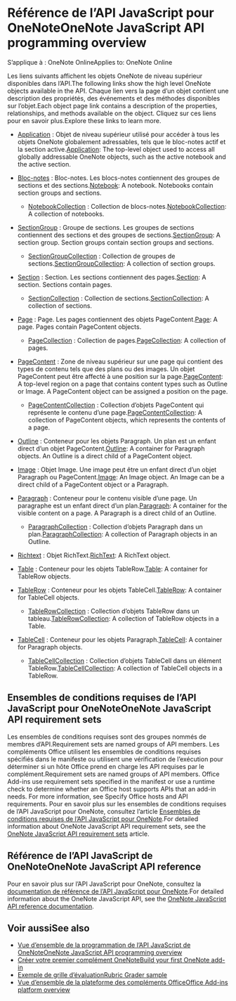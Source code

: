 # <a name="onenote-javascript-api-overview"></a><span data-ttu-id="86c83-101">Référence de l’API JavaScript pour OneNote</span><span class="sxs-lookup"><span data-stu-id="86c83-101">OneNote JavaScript API programming overview</span></span>

<span data-ttu-id="86c83-102">S’applique à : OneNote Online</span><span class="sxs-lookup"><span data-stu-id="86c83-102">Applies to: OneNote Online</span></span>

<span data-ttu-id="86c83-103">Les liens suivants affichent les objets OneNote de niveau supérieur disponibles dans l’API.</span><span class="sxs-lookup"><span data-stu-id="86c83-103">The following links show the high level OneNote objects available in the API.</span></span> <span data-ttu-id="86c83-104">Chaque lien vers la page d’un objet contient une description des propriétés, des événements et des méthodes disponibles sur l’objet.</span><span class="sxs-lookup"><span data-stu-id="86c83-104">Each object page link contains a description of the properties, relationships, and methods available on the object.</span></span> <span data-ttu-id="86c83-105">Cliquez sur ces liens pour en savoir plus.</span><span class="sxs-lookup"><span data-stu-id="86c83-105">Explore these links to learn more.</span></span> 
    
- <span data-ttu-id="86c83-106">[Application](/javascript/api/onenote/onenote.application) : Objet de niveau supérieur utilisé pour accéder à tous les objets OneNote globalement adressables, tels que le bloc-notes actif et la section active.</span><span class="sxs-lookup"><span data-stu-id="86c83-106">[Application](/javascript/api/onenote/onenote.application): The top-level object used to access all globally addressable OneNote objects, such as the active notebook and the active section.</span></span>

- <span data-ttu-id="86c83-p102">[Bloc-notes](/javascript/api/onenote/onenote.notebook) : Bloc-notes. Les blocs-notes contiennent des groupes de sections et des sections.</span><span class="sxs-lookup"><span data-stu-id="86c83-p102">[Notebook](/javascript/api/onenote/onenote.notebook): A notebook. Notebooks contain section groups and sections.</span></span>
    - <span data-ttu-id="86c83-109">[NotebookCollection](/javascript/api/onenote/onenote.notebookcollection) : Collection de blocs-notes.</span><span class="sxs-lookup"><span data-stu-id="86c83-109">[NotebookCollection](/javascript/api/onenote/onenote.notebookcollection): A collection of notebooks.</span></span>

- <span data-ttu-id="86c83-p103">[SectionGroup](/javascript/api/onenote/onenote.sectiongroup) : Groupe de sections. Les groupes de sections contiennent des sections et des groupes de sections.</span><span class="sxs-lookup"><span data-stu-id="86c83-p103">[SectionGroup](/javascript/api/onenote/onenote.sectiongroup): A section group. Section groups contain section groups and sections.</span></span>
    - <span data-ttu-id="86c83-112">[SectionGroupCollection](/javascript/api/onenote/onenote.sectiongroupcollection) : Collection de groupes de sections.</span><span class="sxs-lookup"><span data-stu-id="86c83-112">[SectionGroupCollection](/javascript/api/onenote/onenote.sectiongroupcollection): A collection of section groups.</span></span>

- <span data-ttu-id="86c83-p104">[Section](/javascript/api/onenote/onenote.section) : Section. Les sections contiennent des pages.</span><span class="sxs-lookup"><span data-stu-id="86c83-p104">[Section](/javascript/api/onenote/onenote.section): A section. Sections contain pages.</span></span>
    - <span data-ttu-id="86c83-115">[SectionCollection](/javascript/api/onenote/onenote.sectioncollection) : Collection de sections.</span><span class="sxs-lookup"><span data-stu-id="86c83-115">[SectionCollection](/javascript/api/onenote/onenote.sectioncollection): A collection of sections.</span></span>

- <span data-ttu-id="86c83-p105">[Page](/javascript/api/onenote/onenote.page) : Page. Les pages contiennent des objets PageContent.</span><span class="sxs-lookup"><span data-stu-id="86c83-p105">[Page](/javascript/api/onenote/onenote.page): A page. Pages contain PageContent objects.</span></span>
    - <span data-ttu-id="86c83-118">[PageCollection](/javascript/api/onenote/onenote.pagecollection) : Collection de pages.</span><span class="sxs-lookup"><span data-stu-id="86c83-118">[PageCollection](/javascript/api/onenote/onenote.pagecollection): A collection of pages.</span></span>

- <span data-ttu-id="86c83-p106">[PageContent](/javascript/api/onenote/onenote.pagecontent) : Zone de niveau supérieur sur une page qui contient des types de contenu tels que des plans ou des images. Un objet PageContent peut être affecté à une position sur la page.</span><span class="sxs-lookup"><span data-stu-id="86c83-p106">[PageContent](/javascript/api/onenote/onenote.pagecontent): A top-level region on a page that contains content types such as Outline or Image. A PageContent object can be assigned a position on the page.</span></span>
    - <span data-ttu-id="86c83-121">[PageContentCollection](/javascript/api/onenote/onenote.pagecontentcollection) : Collection d’objets PageContent qui représente le contenu d’une page.</span><span class="sxs-lookup"><span data-stu-id="86c83-121">[PageContentCollection](/javascript/api/onenote/onenote.pagecontentcollection): A collection of PageContent objects, which represents the contents of a page.</span></span>

- <span data-ttu-id="86c83-p107">[Outline](/javascript/api/onenote/onenote.outline) : Conteneur pour les objets Paragraph. Un plan est un enfant direct d’un objet PageContent.</span><span class="sxs-lookup"><span data-stu-id="86c83-p107">[Outline](/javascript/api/onenote/onenote.outline): A container for Paragraph objects. An Outline is a direct child of a PageContent object.</span></span>

- <span data-ttu-id="86c83-p108">[Image](/javascript/api/onenote/onenote.image) : Objet Image. Une image peut être un enfant direct d’un objet Paragraph ou PageContent.</span><span class="sxs-lookup"><span data-stu-id="86c83-p108">[Image](/javascript/api/onenote/onenote.image): An Image object. An Image can be a direct child of a PageContent object or a Paragraph.</span></span>

- <span data-ttu-id="86c83-p109">[Paragraph](/javascript/api/onenote/onenote.paragraph) : Conteneur pour le contenu visible d’une page. Un paragraphe est un enfant direct d’un plan.</span><span class="sxs-lookup"><span data-stu-id="86c83-p109">[Paragraph](/javascript/api/onenote/onenote.paragraph): A container for the visible content on a page. A Paragraph is a direct child of an Outline.</span></span>
    - <span data-ttu-id="86c83-128">[ParagraphCollection](/javascript/api/onenote/onenote.paragraphcollection) : Collection d’objets Paragraph dans un plan.</span><span class="sxs-lookup"><span data-stu-id="86c83-128">[ParagraphCollection](/javascript/api/onenote/onenote.paragraphcollection): A collection of Paragraph objects in an Outline.</span></span>

- <span data-ttu-id="86c83-129">[Richtext](/javascript/api/onenote/onenote.richtext) : Objet RichText.</span><span class="sxs-lookup"><span data-stu-id="86c83-129">[RichText](/javascript/api/onenote/onenote.richtext): A RichText object.</span></span>

- <span data-ttu-id="86c83-130">[Table](/javascript/api/onenote/onenote.table) : Conteneur pour les objets TableRow.</span><span class="sxs-lookup"><span data-stu-id="86c83-130">[Table](/javascript/api/onenote/onenote.table): A container for TableRow objects.</span></span>

- <span data-ttu-id="86c83-131">[TableRow](/javascript/api/onenote/onenote.tablerow) : Conteneur pour les objets TableCell.</span><span class="sxs-lookup"><span data-stu-id="86c83-131">[TableRow](/javascript/api/onenote/onenote.tablerow): A container for TableCell objects.</span></span>
    - <span data-ttu-id="86c83-132">[TableRowCollection](/javascript/api/onenote/onenote.tablerowcollection) : Collection d’objets TableRow dans un tableau.</span><span class="sxs-lookup"><span data-stu-id="86c83-132">[TableRowCollection](/javascript/api/onenote/onenote.tablerowcollection): A collection of TableRow objects in a Table.</span></span>
 
- <span data-ttu-id="86c83-133">[TableCell](/javascript/api/onenote/onenote.tablecell) : Conteneur pour les objets Paragraph.</span><span class="sxs-lookup"><span data-stu-id="86c83-133">[TableCell](/javascript/api/onenote/onenote.tablecell): A container for Paragraph objects.</span></span>
    - <span data-ttu-id="86c83-134">[TableCellCollection](/javascript/api/onenote/onenote.tablecellcollection) : Collection d’objets TableCell dans un élément TableRow.</span><span class="sxs-lookup"><span data-stu-id="86c83-134">[TableCellCollection](/javascript/api/onenote/onenote.tablecellcollection): A collection of TableCell objects in a TableRow.</span></span>

## <a name="onenote-javascript-api-requirement-sets"></a><span data-ttu-id="86c83-135">Ensembles de conditions requises de l’API JavaScript pour OneNote</span><span class="sxs-lookup"><span data-stu-id="86c83-135">OneNote JavaScript API requirement sets</span></span>

<span data-ttu-id="86c83-136">Les ensembles de conditions requises sont des groupes nommés de membres d’API.</span><span class="sxs-lookup"><span data-stu-id="86c83-136">Requirement sets are named groups of API members.</span></span> <span data-ttu-id="86c83-137">Les compléments Office utilisent les ensembles de conditions requises spécifiés dans le manifeste ou utilisent une vérification de l’exécution pour déterminer si un hôte Office prend en charge les API requises par le complément.</span><span class="sxs-lookup"><span data-stu-id="86c83-137">Requirement sets are named groups of API members. Office Add-ins use requirement sets specified in the manifest or use a runtime check to determine whether an Office host supports APIs that an add-in needs. For more information, see Specify Office hosts and API requirements.</span></span> <span data-ttu-id="86c83-138">Pour en savoir plus sur les ensembles de conditions requises de l’API JavaScript pour OneNote, consultez l’article [Ensembles de conditions requises de l’API JavaScript pour OneNote](../requirement-sets/onenote-api-requirement-sets.md).</span><span class="sxs-lookup"><span data-stu-id="86c83-138">For detailed information about OneNote JavaScript API requirement sets, see the [OneNote JavaScript API requirement sets](../requirement-sets/onenote-api-requirement-sets.md) article.</span></span>

## <a name="onenote-javascript-api-reference"></a><span data-ttu-id="86c83-139">Référence de l’API JavaScript de OneNote</span><span class="sxs-lookup"><span data-stu-id="86c83-139">OneNote JavaScript API reference</span></span>

<span data-ttu-id="86c83-140">Pour en savoir plus sur l’API JavaScript pour OneNote, consultez la [documentation de référence de l’API JavaScript pour OneNote](/javascript/api/onenote).</span><span class="sxs-lookup"><span data-stu-id="86c83-140">For detailed information about the OneNote JavaScript API, see the [OneNote JavaScript API reference documentation](/javascript/api/onenote).</span></span>

## <a name="see-also"></a><span data-ttu-id="86c83-141">Voir aussi</span><span class="sxs-lookup"><span data-stu-id="86c83-141">See also</span></span>

- [<span data-ttu-id="86c83-142">Vue d’ensemble de la programmation de l’API JavaScript de OneNote</span><span class="sxs-lookup"><span data-stu-id="86c83-142">OneNote JavaScript API programming overview</span></span>](https://docs.microsoft.com/office/dev/add-ins/onenote/onenote-add-ins-programming-overview)
- [<span data-ttu-id="86c83-143">Créer votre premier complément OneNote</span><span class="sxs-lookup"><span data-stu-id="86c83-143">Build your first OneNote add-in</span></span>](https://docs.microsoft.com/office/dev/add-ins/onenote/onenote-add-ins-getting-started)
- [<span data-ttu-id="86c83-144">Exemple de grille d’évaluation</span><span class="sxs-lookup"><span data-stu-id="86c83-144">Rubric Grader sample</span></span>](https://github.com/OfficeDev/OneNote-Add-in-Rubric-Grader)
- [<span data-ttu-id="86c83-145">Vue d’ensemble de la plateforme des compléments Office</span><span class="sxs-lookup"><span data-stu-id="86c83-145">Office Add-ins platform overview</span></span>](https://docs.microsoft.com/office/dev/add-ins/overview/office-add-ins)
